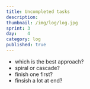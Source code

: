 ```yaml
---
title: Uncompleted tasks
description: 
thumbnail: /img/log/log.jpg
sprint: 3
day:	4
category: log
published: true
---
```


- which is the best approach? 
- spiral or cascade? 
- finish one first? 
- finsish a lot at end?
